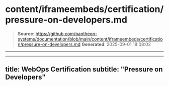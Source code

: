 # content/iframeembeds/certification/pressure-on-developers.md

> **Source**: https://github.com/pantheon-systems/documentation/blob/main/content/iframeembeds/certification/pressure-on-developers.md
> **Generated**: 2025-09-01 18:08:02

---

---
title: WebOps Certification
subtitle: "Pressure on Developers"
---

<Partial file="certification-guide/pressure-on-developers.md" />
